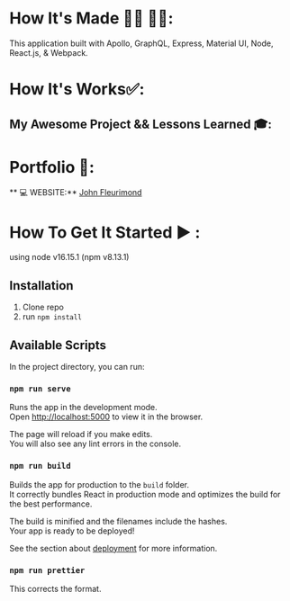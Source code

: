 # How It's Made :nut_and_bolt:🔨 :hammer::wrench::
 This application built with Apollo, GraphQL, Express, Material UI, Node, React.js, & Webpack.

# How It's Works:white_check_mark::
  

## My Awesome Project && Lessons Learned :mortar_board::

# Portfolio :open_file_folder::

** :computer:   WEBSITE:** [John Fleurimond](http://johnfleurimond.com)

# How To Get It Started :arrow_forward: :
using node v16.15.1 (npm v8.13.1)

## Installation

1. Clone repo
2. run `npm install`

## Available Scripts

In the project directory, you can run:

### `npm run serve`

Runs the app in the development mode.<br>
Open [http://localhost:5000](http://localhost:5000) to view it in the browser.

The page will reload if you make edits.<br>
You will also see any lint errors in the console.

### `npm run build`

Builds the app for production to the `build` folder.<br>
It correctly bundles React in production mode and optimizes the build for the best performance.

The build is minified and the filenames include the hashes.<br>
Your app is ready to be deployed!

See the section about [deployment](#deployment) for more information.
### `npm run prettier`
This corrects the format.

